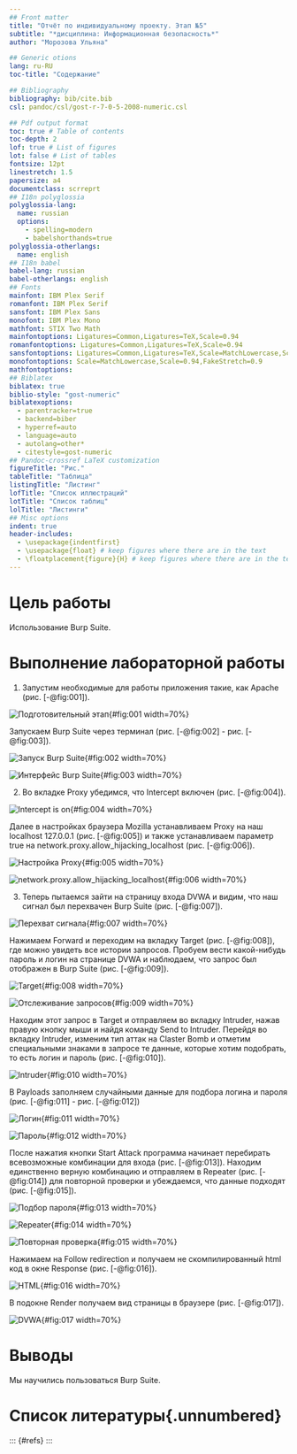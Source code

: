 ```yaml
---
## Front matter
title: "Отчёт по индивидуальному проекту. Этап №5"
subtitle: "*дисциплина: Информационная безопасность*"
author: "Морозова Ульяна"

## Generic otions
lang: ru-RU
toc-title: "Содержание"

## Bibliography
bibliography: bib/cite.bib
csl: pandoc/csl/gost-r-7-0-5-2008-numeric.csl

## Pdf output format
toc: true # Table of contents
toc-depth: 2
lof: true # List of figures
lot: false # List of tables
fontsize: 12pt
linestretch: 1.5
papersize: a4
documentclass: scrreprt
## I18n polyglossia
polyglossia-lang:
  name: russian
  options:
	- spelling=modern
	- babelshorthands=true
polyglossia-otherlangs:
  name: english
## I18n babel
babel-lang: russian
babel-otherlangs: english
## Fonts
mainfont: IBM Plex Serif
romanfont: IBM Plex Serif
sansfont: IBM Plex Sans
monofont: IBM Plex Mono
mathfont: STIX Two Math
mainfontoptions: Ligatures=Common,Ligatures=TeX,Scale=0.94
romanfontoptions: Ligatures=Common,Ligatures=TeX,Scale=0.94
sansfontoptions: Ligatures=Common,Ligatures=TeX,Scale=MatchLowercase,Scale=0.94
monofontoptions: Scale=MatchLowercase,Scale=0.94,FakeStretch=0.9
mathfontoptions:
## Biblatex
biblatex: true
biblio-style: "gost-numeric"
biblatexoptions:
  - parentracker=true
  - backend=biber
  - hyperref=auto
  - language=auto
  - autolang=other*
  - citestyle=gost-numeric
## Pandoc-crossref LaTeX customization
figureTitle: "Рис."
tableTitle: "Таблица"
listingTitle: "Листинг"
lofTitle: "Список иллюстраций"
lotTitle: "Список таблиц"
lolTitle: "Листинги"
## Misc options
indent: true
header-includes:
  - \usepackage{indentfirst}
  - \usepackage{float} # keep figures where there are in the text
  - \floatplacement{figure}{H} # keep figures where there are in the text
---
```


# Цель работы

Использование Burp Suite.

# Выполнение лабораторной работы

1. Запустим необходимые для работы приложения такие, как Apache (рис. [-@fig:001]).

![Подготовительный этап](image/1.png){#fig:001 width=70%}

Запускаем Burp Suite через терминал (рис. [-@fig:002] - рис. [-@fig:003]).

![Запуск Burp Suite](image/2.png){#fig:002 width=70%}

![Интерфейс Burp Suite](image/3.png){#fig:003 width=70%}

2. Во вкладке Proxy убедимся, что Intercept включен (рис. [-@fig:004]).

![Intercept is on](image/4.png){#fig:004 width=70%}

Далее в настройках браузера Mozilla устанавливаем Proxy на наш localhost 127.0.0.1 (рис. [-@fig:005]) и также устанавливаем параметр true на network.proxy.allow_hijacking_localhost (рис. [-@fig:006]).

![Настройка Proxy](image/5.png){#fig:005 width=70%}

![network.proxy.allow_hijacking_localhost](image/6.png){#fig:006 width=70%}

3. Теперь пытаемся зайти на страницу входа DVWA и видим, что наш сигнал был перехвачен Burp Suite (рис. [-@fig:007]).

![Перехват сигнала](image/7.png){#fig:007 width=70%}

Нажимаем Forward и переходим на вкладку Target (рис. [-@fig:008]), где можно увидеть все истории запросов. Пробуем вести какой-нибудь пароль и логин на странице DVWA и наблюдаем, что запрос был отображен в Burp Suite (рис. [-@fig:009]).

![Target](image/8.png){#fig:008 width=70%}

![Отслеживание запросов](image/9.png){#fig:009 width=70%}

Находим этот запрос в Target и отправляем во вкладку Intruder, нажав правую кнопку мыши и найдя команду Send to Intruder. Перейдя во вкладку Intruder, изменим тип аттак на Claster Bomb и отметим специальными знаками в запросе те данные, которые хотим подобрать, то есть логин и пароль (рис. [-@fig:010]). 

![Intruder](image/10.png){#fig:010 width=70%}

В Payloads заполняем случайными данные для подбора логина и пароля (рис. [-@fig:011] - рис. [-@fig:012])

![Логин](image/11.png){#fig:011 width=70%}

![Пароль](image/12.png){#fig:012 width=70%}

После нажатия кнопки Start Attack программа начинает перебирать всевозможные комбинации для входа (рис. [-@fig:013]). Находим единственно верную комбинацию и отправляем в Repeater (рис. [-@fig:014]) для повторной проверки и убеждаемся, что данные подходят (рис. [-@fig:015]).

![Подбор пароля](image/13.png){#fig:013 width=70%}

![Repeater](image/14.png){#fig:014 width=70%}

![Повторная проверка](image/15.png){#fig:015 width=70%}

Нажимаем на Follow redirection и получаем не скомпилированный html код в окне Response (рис. [-@fig:016]).

![HTML](image/16.png){#fig:016 width=70%}

В подокне Render получаем вид страницы в браузере (рис. [-@fig:017]).

![DVWA](image/17.png){#fig:017 width=70%}

# Выводы

Мы научились пользоваться Burp Suite.

# Список литературы{.unnumbered}

::: {#refs}
:::
